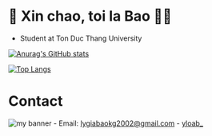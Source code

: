 # :wave: Xin chao, toi la Bao :raising_hand_man:
- Student at Ton Duc Thang University


[![Anurag's GitHub stats](https://github-readme-stats.vercel.app/api?username=baorlys&show_icons=true&theme=dracula)](https://github.com/anuraghazra/github-readme-stats)

[![Top Langs](https://github-readme-stats.vercel.app/api/top-langs/?username=baorlys&hide=html,css,less,scss,tsql)](https://github.com/anuraghazra/github-readme-stats)

# Contact
<img src="![image](https://user-images.githubusercontent.com/69019508/212467244-feea34e5-2413-43f7-80d4-c69ee1543385.png)" alt="my banner">
- Email: <a href="lygiabaokg2002@gmail.com">lygiabaokg2002@gmail.com</a>
- <a href="https://www.instagram.com/yloab_/">yloab_</a>
